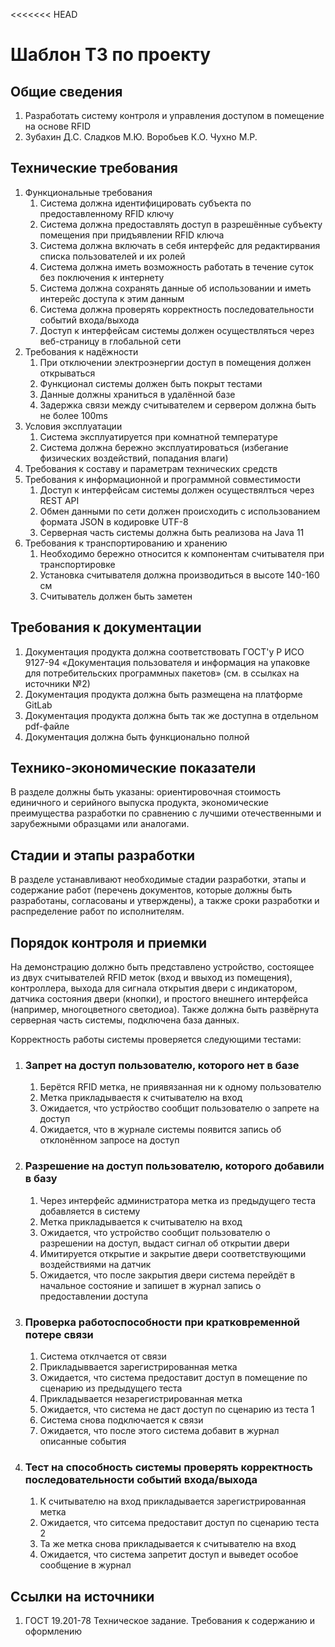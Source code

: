 <<<<<<< HEAD
# Шаблон ТЗ по проекту

## Общие сведения

1. Разработать систему контроля и управления доступом в помещение на основе RFID
2. Зубахин Д.С. Сладков М.Ю. Воробьев К.О. Чухно М.Р.

## Технические требования

1. Функциональные требования
    1. Система должна идентифицировать субъекта по предоставленному RFID ключу
    2. Система должна предоставлять доступ в разрешённые субъекту помещения при придъявлении RFID ключа
    3. Система должна включать в себя интерфейс для редактирвания списка пользователей и их ролей
    4. Система должна иметь возможность работать в течение суток без поключения к интернету
    5. Система должна сохранять данные об использовании и иметь интерейс доступа к этим данным
    6. Система должна проверять корректность последовательности событий входа/выхода
    7. Доступ к интерфейсам системы должен осуществляться через веб-страницу в глобальной сети
2. Требования к надёжности
    1. При отключении электроэнергии доступ в помещения должен открываться
    2. Функционал системы должен быть покрыт тестами
    3. Данные должны храниться в удалённой базе
    4. Задержка связи между считывателем и сервером должна быть не более 100ms
3. Условия эксплуатации
    1. Система эксплуатируется при комнатной температуре
    2. Система должна бережно эксплуатироваться (избегание физических воздействий, попадания влаги)
4. Требования к составу и параметрам технических средств
5. Требования к информационной и программной совместимости
    1. Доступ к интерфейсам системы должен осуществялться через REST API
    2. Обмен данными по сети должен происходить с использованием формата JSON в кодировке UTF-8
    3. Серверная часть системы должна быть реализова на Java 11
6. Требования к транспортированию и хранению
    1. Необходимо бережно относится к компонентам считывателя при транспортировке
    2. Установка считывателя должна производиться в высоте 140-160 см
    3. Считыватель должен быть заметен

## Требования к документации

   1. Документация продукта должна соответствовать ГОСТ'у Р ИСО 9127-94 «Документация пользователя и информация на упаковке для потребительских программных пакетов» (см. в ссылках на источники №2)
   2. Документация продукта должна быть размещена на платформе GitLab
   3. Документация продукта должна быть так же доступна в отдельном pdf-файле
   4. Документация должна быть функционально полной

## Технико-экономические показатели

В разделе должны быть указаны: ориентировочная стоимость единичного и серийного выпуска продукта, экономические
преимущества разработки по сравнению с лучшими отечественными и зарубежными образцами или аналогами.

## Cтадии и этапы разработки

В разделе устанавливают необходимые стадии разработки, этапы и содержание работ (перечень документов, которые должны
быть разработаны, согласованы и утверждены), а также сроки разработки и распределение работ по исполнителям.

## Порядок контроля и приемки
На демонстрацию должно быть представлено устройство, состоящее из двух считывателей RFID меток (вход и ввыход из помещения), контроллера, выхода для сигнала открытия двери с индикатором, датчика состояния двери (кнопки), и простого внешнего интерфейса (например, многоцветного светодиоа). Также должна быть развёрнута серверная часть системы, подключена база данных. 

Корректность работы системы проверяется следующими тестами:

1. ### Запрет на доступ пользователю, которого нет в базе
    1. Берётся RFID метка, не приявязанная ни к одному пользователю
    2. Метка прикладываестя к считывателю на вход
    3. Ожидается, что устрйоство сообщит пользователю о запрете на доступ
    4. Ожидается, что в журнале системы появится запись об отклонённом запросе на доступ
1. ### Разрешение на доступ пользователю, которого добавили в базу
    1. Через интерфейс администратора метка из предыдущего теста добавляется в систему
    2. Метка прикладывается к считывателю на вход
    3. Ожидается, что устройство сообщит пользователю о разрешении на доступ, выдаст сигнал об открытии двери
    4. Имитируется открытие и закрытие двери соответствующими воздействиями на датчик
    5. Ожидается, что после закрытия двери система перейдёт в начальное состояние и запишет в журнал запись о предоставлении доступа
1. ### Проверка работоспособности при кратковременной потере связи
    1. Система отклчается от связи
    2. Прикладыввается зарегистрированная метка
    3. Ожидается, что система предоставит доступ в помещение по сценарию из предыдущего теста
    4. Прикладывается незарегистрированная метка
    5. Ожидается, что система не даст доступ по сценарию из теста 1
    6. Система снова подключается к связи
    7. Ожидается, что после этого система добавит в журнал описанные события
1. ### Тест на способность системы проверять корректность последовательности событий входа/выхода
    1. К считывателю на вход прикладывается зарегистрированная метка
    2. Ожидается, что ситсема предоставит доступ по сценарию теста 2
    3. Та же метка снова прикладывается к считывателю на вход
    4. Ожидается, что система запретит доступ и выведет особое сообщение в журнал

## Ссылки на источники

1. ГОСТ 19.201-78 Техническое задание. Требования к содержанию и оформлению
